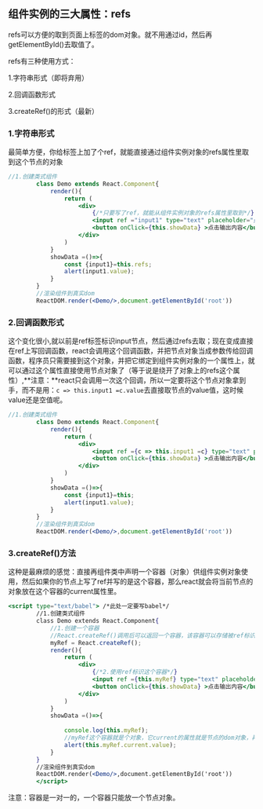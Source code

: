 ## 组件实例的三大属性：refs

refs可以方便的取到页面上标签的dom对象。就不用通过id，然后再getElementById()去取值了。

refs有三种使用方式：

1.字符串形式（即将弃用）

2.回调函数形式

3.createRef()的形式（最新）

### 1.字符串形式

最简单方便，你给标签上加了个ref，就能直接通过组件实例对象的refs属性里取到这个节点的对象

```jsx
//1.创建类式组件
		class Demo extends React.Component{
            render(){
                return (
                    <div>
                        {/*只要写了ref，就能从组件实例对象的refs属性里取到*/}
                        <input ref ="input1" type="text" placeholder="点击输出内容"/>
                        <button onClick={this.showData} >点击输出内容</button>    
                    </div>
                )
            }
            showData =()=>{
                const {input1}=this.refs;
                alert(input1.value);
            }
        }
        //渲染组件到真实dom
        ReactDOM.render(<Demo/>,document.getElementById('root'))
```

### 2.回调函数形式

这个变化很小,就以前是ref标签标识input节点，然后通过refs去取；现在变成直接在ref上写回调函数，react会调用这个回调函数，并把节点对象当成参数传给回调函数，程序员只需要接到这个对象，并把它绑定到组件实例对象的一个属性上，就可以通过这个属性直接使用节点对象了（等于说是绕开了对象上的refs这个属性）,**注意：**react只会调用一次这个回调，所以一定要将这个节点对象拿到手，而不是用：`c => this.input1 =c.value`去直接取节点的value值，这时候value还是空值呢。

```jsx
//1.创建类式组件
		class Demo extends React.Component{
            render(){
                return (
                    <div>
                        <input ref ={c => this.input1 =c} type="text" placeholder="点击输出内容"/>
                        <button onClick={this.showData} >点击输出内容</button>    
                    </div>
                )
            }
            showData =()=>{
                const {input1}=this;
                alert(input1.value);
            }
        }
        //渲染组件到真实dom
        ReactDOM.render(<Demo/>,document.getElementById('root'))
```

### 3.createRef()方法

这种是最麻烦的感觉：直接再组件类中声明一个容器（对象）供组件实例对象使用，然后如果你的节点上写了ref并写的是这个容器，那么react就会将当前节点的对象放在这个容器的current属性里。

```jsx
<script type="text/babel"> /*此处一定要写babel*/
        //1.创建类式组件
		class Demo extends React.Component{
        	//1.创建一个容器    
        	//React.createRef()调用后可以返回一个容器，该容器可以存储被ref标识的节点对象
            myRef = React.createRef();
            render(){
                return (
                    <div>
                        {/*2.使用ref标识这个容器*/}
                        <input ref ={this.myRef} type="text" placeholder="点击输出内容"/>
                        <button onClick={this.showData} >点击输出内容</button>    
                    </div>
                )
            }
            showData =()=>{
                
                console.log(this.myRef);
                //myRef这个容器就是个对象，它current的属性就是节点的dom对象，再用value就能取值了
                alert(this.myRef.current.value);
            }
        }
        //渲染组件到真实dom
        ReactDOM.render(<Demo/>,document.getElementById('root'))
		</script>
```

注意：容器是一对一的，一个容器只能放一个节点对象。

